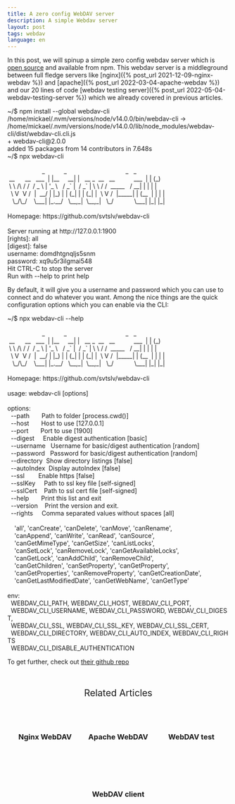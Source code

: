 ```yaml
---
title: A zero config WebDAV server
description: A simple Webdav server
layout: post
tags: webdav
language: en
---
```


In this post, we will spinup a simple zero config webdav server which is [open source](https://github.com/svtslv/webdav-cli) and available from npm. This webdav server is a middleground between full fledge servers like [nginx]({% post_url 2021-12-09-nginx-webdav %}) and [apache]({% post_url 2022-03-04-apache-webdav %}) and our 20 lines of code [webdav testing server]({% post_url 2022-05-04-webdav-testing-server %}) which we already covered in previous articles.

<div class="terminal">
<span class="prompt">~/$ </span>npm install --global webdav-cli<br>
<span class="stdout">
/home/mickael/.nvm/versions/node/v14.0.0/bin/webdav-cli -> /home/mickael/.nvm/versions/node/v14.0.0/lib/node_modules/webdav-cli/dist/webdav-cli.cli.js<br/>
+ webdav-cli@2.0.0<br/>
added 15 packages from 14 contributors in 7.648s<br/>
</span>
</div>
<div class="terminal">
<span class="prompt">~/$ </span>npx webdav-cli<br>
<span class="stdout"><br/>
&nbsp;&nbsp;&nbsp;&nbsp;&nbsp;&nbsp;&nbsp;&nbsp;&nbsp;&nbsp;&nbsp;&nbsp;&nbsp;&nbsp;&nbsp;&nbsp;&nbsp;&nbsp;&nbsp;&nbsp;_&nbsp;&nbsp;&nbsp;&nbsp;&nbsp;&nbsp;&nbsp;&nbsp;&nbsp;&nbsp;&nbsp;_&nbsp;&nbsp;&nbsp;&nbsp;&nbsp;&nbsp;&nbsp;&nbsp;&nbsp;&nbsp;&nbsp;&nbsp;&nbsp;&nbsp;&nbsp;&nbsp;&nbsp;&nbsp;&nbsp;&nbsp;&nbsp;&nbsp;&nbsp;&nbsp;&nbsp;&nbsp;&nbsp;&nbsp;&nbsp;&nbsp;&nbsp;&nbsp;&nbsp;&nbsp;_&nbsp;&nbsp;&nbsp;_&nbsp;<br/>
&nbsp;__&nbsp;&nbsp;&nbsp;&nbsp;&nbsp;&nbsp;__&nbsp;&nbsp;&nbsp;___&nbsp;&nbsp;|&nbsp;|__&nbsp;&nbsp;&nbsp;&nbsp;&nbsp;__|&nbsp;|&nbsp;&nbsp;&nbsp;__&nbsp;_&nbsp;&nbsp;__&nbsp;&nbsp;&nbsp;__&nbsp;&nbsp;&nbsp;&nbsp;&nbsp;&nbsp;&nbsp;&nbsp;&nbsp;&nbsp;&nbsp;___&nbsp;&nbsp;|&nbsp;|&nbsp;(_)<br/>
&nbsp;\&nbsp;\&nbsp;/\&nbsp;/&nbsp;/&nbsp;&nbsp;/&nbsp;_&nbsp;\&nbsp;|&nbsp;'_&nbsp;\&nbsp;&nbsp;&nbsp;/&nbsp;_`&nbsp;|&nbsp;&nbsp;/&nbsp;_`&nbsp;|&nbsp;\&nbsp;\&nbsp;/&nbsp;/&nbsp;&nbsp;_____&nbsp;&nbsp;&nbsp;/&nbsp;__|&nbsp;|&nbsp;|&nbsp;|&nbsp;|<br/>
&nbsp;&nbsp;\&nbsp;V&nbsp;&nbsp;V&nbsp;/&nbsp;&nbsp;|&nbsp;&nbsp;__/&nbsp;|&nbsp;|_)&nbsp;|&nbsp;|&nbsp;(_|&nbsp;|&nbsp;|&nbsp;(_|&nbsp;|&nbsp;&nbsp;\&nbsp;V&nbsp;/&nbsp;&nbsp;|_____|&nbsp;|&nbsp;(__&nbsp;&nbsp;|&nbsp;|&nbsp;|&nbsp;|<br/>
&nbsp;&nbsp;&nbsp;\_/\_/&nbsp;&nbsp;&nbsp;&nbsp;\___|&nbsp;|_.__/&nbsp;&nbsp;&nbsp;\__,_|&nbsp;&nbsp;\__,_|&nbsp;&nbsp;&nbsp;\_/&nbsp;&nbsp;&nbsp;&nbsp;&nbsp;&nbsp;&nbsp;&nbsp;&nbsp;&nbsp;&nbsp;&nbsp;\___|&nbsp;|_|&nbsp;|_|<br/>
<br/>
Homepage: https://github.com/svtslv/webdav-cli<br/>
<br/>
Server running at http://127.0.0.1:1900<br/>
[rights]: all<br/>
[digest]: false<br/>
username: domdhtgnqljs5snm<br/>
password: xq9u5r3ilgmai548<br/>
Hit CTRL-C to stop the server<br/>
Run with --help to print help</br>
</span>
</div>

By default, it will give you a username and password which you can use to connect and do whatever you want. Among the nice things are the quick configuration options which you can enable via the CLI:

<div class="terminal">
<span class="prompt">~/$ </span>npx webdav-cli --help<br>
<span class="stdout"><br/>
&nbsp;&nbsp;&nbsp;&nbsp;&nbsp;&nbsp;&nbsp;&nbsp;&nbsp;&nbsp;&nbsp;&nbsp;&nbsp;&nbsp;&nbsp;&nbsp;&nbsp;&nbsp;&nbsp;&nbsp;_&nbsp;&nbsp;&nbsp;&nbsp;&nbsp;&nbsp;&nbsp;&nbsp;&nbsp;&nbsp;&nbsp;_&nbsp;&nbsp;&nbsp;&nbsp;&nbsp;&nbsp;&nbsp;&nbsp;&nbsp;&nbsp;&nbsp;&nbsp;&nbsp;&nbsp;&nbsp;&nbsp;&nbsp;&nbsp;&nbsp;&nbsp;&nbsp;&nbsp;&nbsp;&nbsp;&nbsp;&nbsp;&nbsp;&nbsp;&nbsp;&nbsp;&nbsp;&nbsp;&nbsp;&nbsp;_&nbsp;&nbsp;&nbsp;_&nbsp;<br/>
&nbsp;__&nbsp;&nbsp;&nbsp;&nbsp;&nbsp;&nbsp;__&nbsp;&nbsp;&nbsp;___&nbsp;&nbsp;|&nbsp;|__&nbsp;&nbsp;&nbsp;&nbsp;&nbsp;__|&nbsp;|&nbsp;&nbsp;&nbsp;__&nbsp;_&nbsp;&nbsp;__&nbsp;&nbsp;&nbsp;__&nbsp;&nbsp;&nbsp;&nbsp;&nbsp;&nbsp;&nbsp;&nbsp;&nbsp;&nbsp;&nbsp;___&nbsp;&nbsp;|&nbsp;|&nbsp;(_)<br/>
&nbsp;\&nbsp;\&nbsp;/\&nbsp;/&nbsp;/&nbsp;&nbsp;/&nbsp;_&nbsp;\&nbsp;|&nbsp;'_&nbsp;\&nbsp;&nbsp;&nbsp;/&nbsp;_`&nbsp;|&nbsp;&nbsp;/&nbsp;_`&nbsp;|&nbsp;\&nbsp;\&nbsp;/&nbsp;/&nbsp;&nbsp;_____&nbsp;&nbsp;&nbsp;/&nbsp;__|&nbsp;|&nbsp;|&nbsp;|&nbsp;|<br/>
&nbsp;&nbsp;\&nbsp;V&nbsp;&nbsp;V&nbsp;/&nbsp;&nbsp;|&nbsp;&nbsp;__/&nbsp;|&nbsp;|_)&nbsp;|&nbsp;|&nbsp;(_|&nbsp;|&nbsp;|&nbsp;(_|&nbsp;|&nbsp;&nbsp;\&nbsp;V&nbsp;/&nbsp;&nbsp;|_____|&nbsp;|&nbsp;(__&nbsp;&nbsp;|&nbsp;|&nbsp;|&nbsp;|<br/>
&nbsp;&nbsp;&nbsp;\_/\_/&nbsp;&nbsp;&nbsp;&nbsp;\___|&nbsp;|_.__/&nbsp;&nbsp;&nbsp;\__,_|&nbsp;&nbsp;\__,_|&nbsp;&nbsp;&nbsp;\_/&nbsp;&nbsp;&nbsp;&nbsp;&nbsp;&nbsp;&nbsp;&nbsp;&nbsp;&nbsp;&nbsp;&nbsp;\___|&nbsp;|_|&nbsp;|_|<br/>
<br/>
Homepage: https://github.com/svtslv/webdav-cli<br/>
<br/>
usage: webdav-cli [options]<br/>
<br/>
options:<br/>
&nbsp;&nbsp;--path&nbsp;&nbsp;&nbsp;&nbsp;&nbsp;&nbsp;&nbsp;Path&nbsp;to&nbsp;folder&nbsp;[process.cwd()]<br/>
&nbsp;&nbsp;--host&nbsp;&nbsp;&nbsp;&nbsp;&nbsp;&nbsp;&nbsp;Host&nbsp;to&nbsp;use&nbsp;[127.0.0.1]<br/>
&nbsp;&nbsp;--port&nbsp;&nbsp;&nbsp;&nbsp;&nbsp;&nbsp;&nbsp;Port&nbsp;to&nbsp;use&nbsp;[1900]<br/>
&nbsp;&nbsp;--digest&nbsp;&nbsp;&nbsp;&nbsp;&nbsp;Enable&nbsp;digest&nbsp;authentication&nbsp;[basic]<br/>
&nbsp;&nbsp;--username&nbsp;&nbsp;&nbsp;Username&nbsp;for&nbsp;basic/digest&nbsp;authentication&nbsp;[random]<br/>
&nbsp;&nbsp;--password&nbsp;&nbsp;&nbsp;Password&nbsp;for&nbsp;basic/digest&nbsp;authentication&nbsp;[random]<br/>
&nbsp;&nbsp;--directory&nbsp;&nbsp;Show&nbsp;directory&nbsp;listings&nbsp;[false]<br/>
&nbsp;&nbsp;--autoIndex&nbsp;&nbsp;Display&nbsp;autoIndex&nbsp;[false]<br/>
&nbsp;&nbsp;--ssl&nbsp;&nbsp;&nbsp;&nbsp;&nbsp;&nbsp;&nbsp;&nbsp;Enable&nbsp;https&nbsp;[false]<br/>
&nbsp;&nbsp;--sslKey&nbsp;&nbsp;&nbsp;&nbsp;&nbsp;Path&nbsp;to&nbsp;ssl&nbsp;key&nbsp;file&nbsp;[self-signed]<br/>
&nbsp;&nbsp;--sslCert&nbsp;&nbsp;&nbsp;&nbsp;Path&nbsp;to&nbsp;ssl&nbsp;cert&nbsp;file&nbsp;[self-signed]<br/>
&nbsp;&nbsp;--help&nbsp;&nbsp;&nbsp;&nbsp;&nbsp;&nbsp;&nbsp;Print&nbsp;this&nbsp;list&nbsp;and&nbsp;exit<br/>
&nbsp;&nbsp;--version&nbsp;&nbsp;&nbsp;&nbsp;Print&nbsp;the&nbsp;version&nbsp;and&nbsp;exit.<br/>
&nbsp;&nbsp;--rights&nbsp;&nbsp;&nbsp;&nbsp;&nbsp;Comma&nbsp;separated&nbsp;values&nbsp;without&nbsp;spaces&nbsp;[all]<br/>
<br/>
&nbsp;&nbsp;&nbsp;&nbsp;'all',&nbsp;'canCreate',&nbsp;'canDelete',&nbsp;'canMove',&nbsp;'canRename',&nbsp;<br/>
&nbsp;&nbsp;&nbsp;&nbsp;'canAppend',&nbsp;'canWrite',&nbsp;'canRead',&nbsp;'canSource',&nbsp;<br/>
&nbsp;&nbsp;&nbsp;&nbsp;'canGetMimeType',&nbsp;'canGetSize',&nbsp;'canListLocks',&nbsp;<br/>
&nbsp;&nbsp;&nbsp;&nbsp;'canSetLock',&nbsp;'canRemoveLock',&nbsp;'canGetAvailableLocks',&nbsp;<br/>
&nbsp;&nbsp;&nbsp;&nbsp;'canGetLock',&nbsp;'canAddChild',&nbsp;'canRemoveChild',&nbsp;<br/>
&nbsp;&nbsp;&nbsp;&nbsp;'canGetChildren',&nbsp;'canSetProperty',&nbsp;'canGetProperty',&nbsp;<br/>
&nbsp;&nbsp;&nbsp;&nbsp;'canGetProperties',&nbsp;'canRemoveProperty',&nbsp;'canGetCreationDate',&nbsp;<br/>
&nbsp;&nbsp;&nbsp;&nbsp;'canGetLastModifiedDate',&nbsp;'canGetWebName',&nbsp;'canGetType'<br/>
<br/>
env:<br/>
&nbsp;&nbsp;WEBDAV_CLI_PATH,&nbsp;WEBDAV_CLI_HOST,&nbsp;WEBDAV_CLI_PORT,<br/>
&nbsp;&nbsp;WEBDAV_CLI_USERNAME,&nbsp;WEBDAV_CLI_PASSWORD,&nbsp;WEBDAV_CLI_DIGEST,<br/>
&nbsp;&nbsp;WEBDAV_CLI_SSL,&nbsp;WEBDAV_CLI_SSL_KEY,&nbsp;WEBDAV_CLI_SSL_CERT,<br/>
&nbsp;&nbsp;WEBDAV_CLI_DIRECTORY,&nbsp;WEBDAV_CLI_AUTO_INDEX,&nbsp;WEBDAV_CLI_RIGHTS<br/>
&nbsp;&nbsp;WEBDAV_CLI_DISABLE_AUTHENTICATION<br/>
</span>
</div>

To get further, check out [their github repo](https://github.com/svtslv/webdav-cli)

<div class="related">
    <div class="title">
        Related Articles<br>
        <img src="https://mickael.kerjean.me/assets/img/arrow_bottom.png"/>
    </div>
    <div class="related_content">
        <a href="{% post_url 2021-12-09-nginx-webdav %}"><h3 class="no-anchor">Nginx WebDAV</h3></a><a href="{% post_url 2022-03-04-apache-webdav %}"><h3 class="no-anchor">Apache WebDAV</h3></a><a href="{% post_url 2022-01-15-webdav-test-tool %}"><h3 class="no-anchor">WebDAV test</h3></a><a href="{% post_url 2021-10-18-webdav-client %}"><h3 class="no-anchor">WebDAV client</h3></a></div>
</div>
<style>
 .related{ text-align:center;margin-top:50px;}
 .related .title{
     font-size: 1.5em;
     margin-top: 30px;
 }
 .related .title img{
     animation: bounce 1s infinite alternate;
     width: 16px;
     height: 17px;
 }
 .related .related_content { margin-top:5px; }
 .related .related_content h3 {
     background: var(--bg-color);
     padding: 50px 0;
     border-radius: 5px;
     margin: 0!important;
 }
 .related .related_content a{
     display: inline-block;
     width: calc(33% - 10px);
     padding: 5px;
     text-decoration: none!important;
 }
 .related .related_content a:hover{
     transform: scale(1.1);
     transition: ease 0.3s transform;
 }
 .related .related_content a:hover h3{
     background: var(--emphasis-primary);
     transition: ease 0.3s background;
 }

 @media only screen and (max-width: 550px) {
     .related .related_content a{ width: 100%; }
 }
 @keyframes bounce {
     from {
         transform: translate3d(0,0,0);
     }
     to {
         transform: translate3d(0,-8px,0);
     }
 }
</style>
